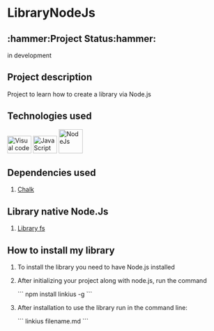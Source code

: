 <h1>LibraryNodeJs</h1>

<h2>:hammer:Project Status:hammer:</h2>
<p>in development</p>

<h2>Project description</h2>
<p>Project to learn how to create a library via Node.js</p>

<h2>Technologies used</h2>
<div>
    <img src="https://cdn.jsdelivr.net/gh/devicons/devicon/icons/visualstudio/visualstudio-plain.svg" height="40" width="55" title="Visual code"  />
    <img src="https://cdn.jsdelivr.net/gh/devicons/devicon/icons/javascript/javascript-plain.svg" height="40" width="55" title="JavaScript"/>
    <img src="https://cdn.jsdelivr.net/gh/devicons/devicon/icons/nodejs/nodejs-plain-wordmark.svg" width="55" title="NodeJs" />
</div>   
<h2> Dependencies used </h2>
<ol>
    <li><a href="https://www.npmjs.com/package/chalk">Chalk</a></li>
</ol>

<h2> Library native Node.Js </h2>
<ol><li><a href="https://nodejs.org/api/fs.html#file-system">Library fs</a></li></ol>

<h2> How to install my library </h2>
<ol>
<li><p>To install the library you need to have Node.js installed</p></li>
<li><p>After initializing your project along with node.js, run the command</p>
```
npm install linkius -g
```
</li>
<li><p>After installation to use the library run in the command line:</p>
```
linkius filename.md
```
</li>

</ol>

